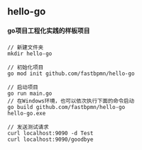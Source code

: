 ## hello-go
#### go项目工程化实践的样板项目
```
// 新建文件夹
mkdir hello-go
```

```
// 初始化项目
go mod init github.com/fastbpmn/hello-go
```

```
// 启动项目
go run main.go
// 在Windows环境，也可以依次执行下面的命令启动
go build github.com/fastbpmn/hello-go
hello-go.exe
```

```
// 发送测试请求
curl localhost:9090 -d Test
curl localhost:9090/goodbye
```